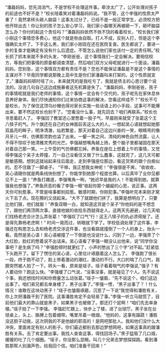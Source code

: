 “潘磊妈妈，您先消消气，不是学校不处理这件事。牵涉太广了，公开处理对孩子的前途也不好不是？”校长陪着笑对着潘磊妈妈说。“我不管，这个李强的性质太严重了！竟然拿砖头砸人脑袋！这事太过分了，已经不是一般正常学生，必须校方把他开除出去！你让别的孩子怎么安心学习，我们家小磊哪天再被砸一下，砸坏脑袋怎么办？你付的起这个责任吗？”潘磊妈妈依然不依不饶的看着校长，“校长我们家小刚这个事情您多费心，他这个就是咎由自取。打人不成，反别人打，但是这个李强确实太坏了。下手这么黑，我们家小刚现在还在医院复查。医生都说了，要进一步的复查才能确定有没有什么后遗症。不管怎么说他们家也该付一定的责任啊。”校长抓了抓本来就不多的头发，“李刚爸爸，这个事情我们一定会解决。要相信校方，等我们把事情的原委都调查清楚，然后咱们双方父母呢就进行一个面谈。潘磊妈妈，您别急，这个事情双方都有责任不是？您也不能保证潘磊是不是这个事情的主谋对不？毕竟同学都说那晚上高中生是你们家潘磊叫来打架的。这个性质就变了。”
潘磊妈妈顿时哑了火，本来就凭的是我吃亏了，我就是债主的心思讨要个说法的。没说几句自己这边成施暴者这先机算是失了。“潘磊妈妈，李刚爸爸，孩子的事情呢就是我们老师的事情，这个事情一定会有个交代的，孩子呢先在家休息休息养好身体。我们尽快通知你们过来协商这事的解决，您看这样成不？”校长不亏是校长，为了保住这顶乌纱帽也得对家长实施一些话语上的小手段，这事可不能爆出来，要不然这校长也别干了。“您看没什么事，就先回去？咱们再联系。”校长也寻思着赶人了。
李强回了教室还心里憋着一股子气，早晨刚来就受了张葛这个王八犊子的气。升个旗还在自己的女神面前丢这么大的人。一想起吴心语就想起她那双晶亮的眸子，明净清澈，灿若繁星，那天对着自己这边兴奋的一笑，眼睛弯的像月牙儿一样，仿佛那灵韵也溢了出来。一颦一笑之间，清纯的神色自然流露，让人不得不惊叹于她清雅灵秀的光芒。李强越想嘴角越上扬，整个脑子里都凝固在那天对着自己那一笑。一上午受的气仿佛都忘掉。养鱼在座位上想着上午的事情，又觉得李强这个呆子太莽撞，万一自己没看住又做了什么蠢事，这就完了，这几天可都是敏感期。想到这就站起来往后面走，走到李强座位那边，看这货笑的跟个白痴似的。忍不住踹了一脚桌子。
“干嘛，我正想我女神呢！”李强很是不爽，“收收收，吴心语跟你就是两条线快别想了，你能学到她那个程度也算。以后真毕了业你见都见不上一面！”养鱼打趣道，李强嘴角一咧，“她迟早是我的人！不能得到她，就算强我也想强了。”养鱼厌恶的看了李强一眼“收起你那个龌龊的心思，说正事。这两天你可别惹事，不管是啥事都别招惹。敏感时期，你刚犯事。”李强听完本来刚才窝火下去了点。现在腾的又烧起来。“大不了就跟他们拼了，我算是想明白了，只要比他们狠，他们就服！”养鱼双眼一白，就知道这货是个呆子“你他妈的是不想念了，跟他们再顶两次事，直接他娘的收拾东西就得走人。这两天先避避，过几天咱们找杨老虎合计怎么弄张葛！”李强叹了口气“行！这王八犊子的仇必须得报了。还是得先靠杨老虎啊！”
时间一晃而过，转眼就下学了。学校低调处理了这件事，李强还在构思怎么去和杨老虎交涉这件事，也没看路就撞倒了一个人的身上，抬头一看。竟然是吴心语！吴心语被撞了一下倒是也没说什么，闪到了一边，李强弄了个大红脸，脸红的憋着说不出话来。吴心语看了李强一眼没认出他来，说“同学你没事吧？是生病了吗？”李强脸顿时就更红了，小声的憋出了三个字“对不起。”赶紧低下头跑开了。留下了愣住的吴心语，心里估计琢磨着这人怎么了。
李强跑了很长一段，终于跑不动了，脸上带着激动的潮红，激动的不行。大口的喘了几口气，肩膀突然被人拍了一下。转头一看，原来是瑶子。瑶子看着喘气的李强说,"强子？有人要动你？跑这么快。"李强缓了口气说，“没事没事，就是碰见了个人。先不说这个事，我还想找时间和你商量怎么动张葛。”瑶子一皱眉，“先不说这个，咱们这边出事了。咱们弟兄都去单身楼了，黑子出事了。”李强一愣，“黑子出事了？！什么情况！谁敢在这块动黑子！”瑶子也皱眉琢磨，沉思了一下说“我觉得和潘胜有关，你上次把潘磊干到了医院。这事潘胜肯定不会轻易了事。”李强一听立马就慌了，目前他们最大的靠山就是黑子，如果黑子也被做了。那还打个屁啊！“咱们先去单身楼。”瑶子拍了一下李强。
李强赶忙跟上，快步上了楼，进了台球厅。黑子坐在台球桌上，头上、胳膊上包着绷带。嘴里吊着一根烟，“他妈的，这事有蹊跷！潘胜没这胆子动我，这次阴我的不是他娘的职高的！是网吧那批人。我和他们没什么大冲突，里面肯定有别人的影子。你们最近都别去那边梦想网吧，如果这事真的跟潘胜有关系。去了肯定要出事。我找人查查这事，得找回场子。”黑子猛吸了几口烟，缓缓的吐了几个烟圈。“瑶子，你没那么显眼。叫几个兄弟去梦想探探路。看到潘胜那帮人别漏声色，给我回个信。咱们准备干回来！”

